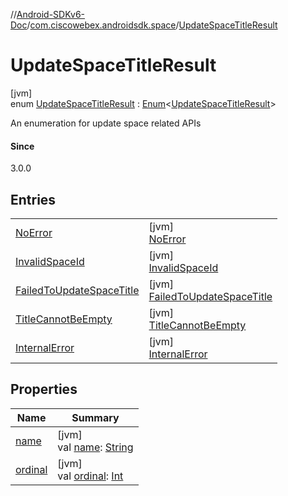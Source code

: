 //[Android-SDKv6-Doc](../../../index.md)/[com.ciscowebex.androidsdk.space](../index.md)/[UpdateSpaceTitleResult](index.md)

# UpdateSpaceTitleResult

[jvm]\
enum [UpdateSpaceTitleResult](index.md) : [Enum](https://kotlinlang.org/api/latest/jvm/stdlib/kotlin/-enum/index.html)&lt;[UpdateSpaceTitleResult](index.md)&gt; 

An enumeration for update space related APIs

#### Since

3.0.0

## Entries

| | |
|---|---|
| [NoError](-no-error/index.md) | [jvm]<br>[NoError](-no-error/index.md) |
| [InvalidSpaceId](-invalid-space-id/index.md) | [jvm]<br>[InvalidSpaceId](-invalid-space-id/index.md) |
| [FailedToUpdateSpaceTitle](-failed-to-update-space-title/index.md) | [jvm]<br>[FailedToUpdateSpaceTitle](-failed-to-update-space-title/index.md) |
| [TitleCannotBeEmpty](-title-cannot-be-empty/index.md) | [jvm]<br>[TitleCannotBeEmpty](-title-cannot-be-empty/index.md) |
| [InternalError](-internal-error/index.md) | [jvm]<br>[InternalError](-internal-error/index.md) |

## Properties

| Name | Summary |
|---|---|
| [name](../../com.ciscowebex.androidsdk.team/-list-team-membership-result/-bad-request/index.md#-372974862%2FProperties%2F-411797461) | [jvm]<br>val [name](../../com.ciscowebex.androidsdk.team/-list-team-membership-result/-bad-request/index.md#-372974862%2FProperties%2F-411797461): [String](https://kotlinlang.org/api/latest/jvm/stdlib/kotlin/-string/index.html) |
| [ordinal](../../com.ciscowebex.androidsdk.team/-list-team-membership-result/-bad-request/index.md#-739389684%2FProperties%2F-411797461) | [jvm]<br>val [ordinal](../../com.ciscowebex.androidsdk.team/-list-team-membership-result/-bad-request/index.md#-739389684%2FProperties%2F-411797461): [Int](https://kotlinlang.org/api/latest/jvm/stdlib/kotlin/-int/index.html) |
